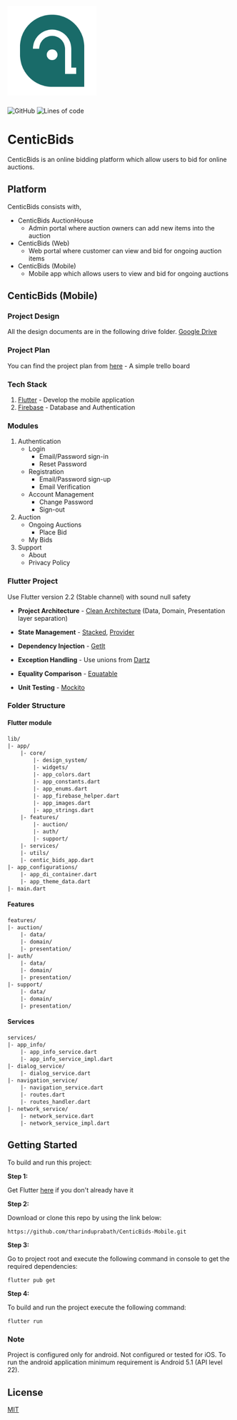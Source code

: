 # <img src="https://github.com/tharinduprabath/CenticBids-Mobile/blob/development/assets/images/pngs/app_icon.png?raw=true" alt="drawing" width="200" height="200"/>
![GitHub](https://img.shields.io/github/license/tharinduprabath/CenticBids-Mobile) ![Lines of code](https://img.shields.io/tokei/lines/github/tharinduprabath/CenticBids-Mobile)
# CenticBids
CenticBids is an online bidding platform which allow users to bid for online auctions.

## Platform
CenticBids consists with,
* CenticBids AuctionHouse
    * Admin portal where auction owners can add new items into the auction
* CenticBids (Web)
    * Web portal where customer can view and bid for ongoing auction items
* CenticBids (Mobile)
    * Mobile app which allows users to view and bid for ongoing auctions

## CenticBids (Mobile)

### Project Design
All the design documents are in the following drive folder. [Google Drive](https://drive.google.com/drive/folders/1HAC1Y0zE6pCFtF8drV-yIrPuR54RFrK-?usp=sharing)

### Project Plan
You can find the project plan from [here](https://trello.com/b/ftsL2YAv) - A simple trello board

### Tech Stack
1. [Flutter](https://flutter.dev/) - Develop the mobile application
2. [Firebase](https://firebase.google.com/) - Database and Authentication

### Modules
1. Authentication
    * Login
        * Email/Password sign-in
        * Reset Password
    * Registration
        * Email/Password sign-up
        * Email Verification
    * Account Management
        * Change Password
        * Sign-out
2. Auction
    * Ongoing Auctions
        * Place Bid
    * My Bids
3. Support
    * About
    * Privacy Policy

### Flutter Project
Use Flutter version 2.2 (Stable channel) with sound null safety

* **Project Architecture** - [Clean Architecture](https://blog.cleancoder.com/uncle-bob/2012/08/13/the-clean-architecture.html) (Data, Domain, Presentation layer separation)

* **State Management** - [Stacked](https://pub.dev/packages/stacked), [Provider](https://pub.dev/packages/provider)
* **Dependency Injection** - [GetIt](https://pub.dev/packages/get_it)
* **Exception Handling** - Use unions from [Dartz](https://pub.dev/packages/dartz)
* **Equality Comparison** - [Equatable](https://pub.dev/packages/equatable)
* **Unit Testing** - [Mockito](https://pub.dev/packages/mockito) 

### Folder Structure

#### Flutter module
```
lib/
|- app/
    |- core/
        |- design_system/
        |- widgets/
        |- app_colors.dart
        |- app_constants.dart
        |- app_enums.dart
        |- app_firebase_helper.dart
        |- app_images.dart
        |- app_strings.dart
    |- features/
        |- auction/
        |- auth/
        |- support/
    |- services/
    |- utils/
    |- centic_bids_app.dart
|- app_configurations/
    |- app_di_container.dart
    |- app_theme_data.dart
|- main.dart
```

#### Features
```
features/
|- auction/
    |- data/
    |- domain/
    |- presentation/
|- auth/
    |- data/
    |- domain/
    |- presentation/
|- support/
    |- data/
    |- domain/
    |- presentation/
```

#### Services
```
services/
|- app_info/
    |- app_info_service.dart
    |- app_info_service_impl.dart
|- dialog_service/
    |- dialog_service.dart
|- navigation_service/
    |- navigation_service.dart
    |- routes.dart
    |- routes_handler.dart
|- network_service/
    |- network_service.dart
    |- network_service_impl.dart
```


## Getting Started

To build and run this project:

**Step 1:**

Get Flutter [here](https://flutter.dev) if you don't already have it

**Step 2:**

Download or clone this repo by using the link below:

```
https://github.com/tharinduprabath/CenticBids-Mobile.git
```

**Step 3:**

Go to project root and execute the following command in console to get the required dependencies: 

```
flutter pub get 
```

**Step 4:**

To build and run the project execute the following command:

```
flutter run
```
### Note
Project is configured only for android. Not configured or tested for iOS. To run the android application minimum requirement is Android 5.1 (API level 22).

## License
[MIT](https://github.com/tharinduprabath/CenticBids-Mobile/blob/master/LICENSE.txt)